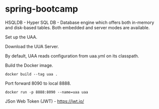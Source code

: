 # spring-bootcamp



HSQLDB - Hyper SQL DB -  Database engine which offers both in-memory and disk-based tables. Both embedded and server modes are available.

Set up the UAA.

Download the UUA Server.


By default, UAA reads configuration from uaa.yml on its classpath.



Build the Docker image.

```
docker build --tag uaa .
```


Port forward 8090 to local 8888.
```
docker run -p 8888:8090 --name=uaa uaa
```


JSon Web Token (JWT) - https://jwt.io/
